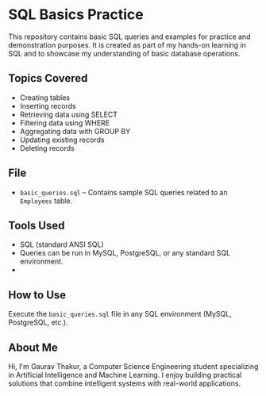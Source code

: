 # SQL Basics Practice

This repository contains basic SQL queries and examples for practice and demonstration purposes. It is created as part of my hands-on learning in SQL and to showcase my understanding of basic database operations.

## Topics Covered

- Creating tables
- Inserting records
- Retrieving data using SELECT
- Filtering data using WHERE
- Aggregating data with GROUP BY
- Updating existing records
- Deleting records

## File

- `basic_queries.sql` – Contains sample SQL queries related to an `Employees` table.

## Tools Used

- SQL (standard ANSI SQL)
- Queries can be run in MySQL, PostgreSQL, or any standard SQL environment.
- 
## How to Use
Execute the `basic_queries.sql` file in any SQL environment (MySQL, PostgreSQL, etc.).

## About Me
Hi, I'm Gaurav Thakur, a Computer Science Engineering student specializing in Artificial Intelligence and Machine Learning. I enjoy building practical solutions that combine intelligent systems with real-world applications.





